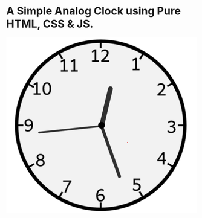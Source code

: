 # A Simple Analog Clock using Pure HTML, CSS & JS.

![the final look of the working clock](/assets/Screenshot%202023-06-22%20002657.png)